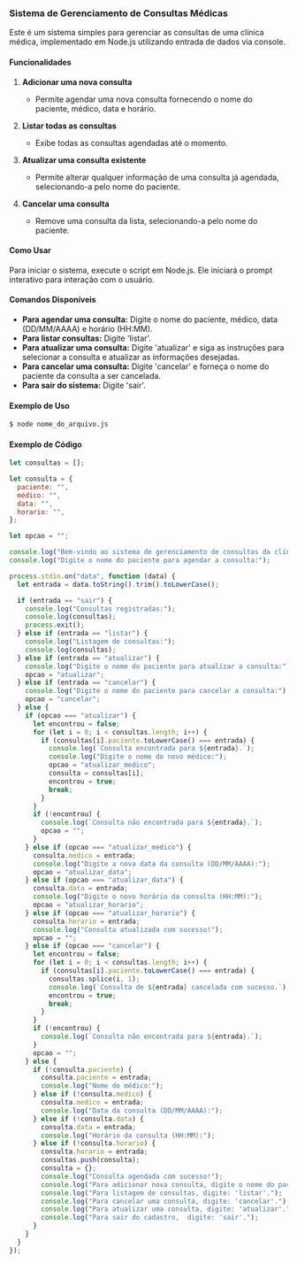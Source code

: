 ### Sistema de Gerenciamento de Consultas Médicas

Este é um sistema simples para gerenciar as consultas de uma clínica médica, implementado em Node.js utilizando entrada de dados via console.

#### Funcionalidades

1. **Adicionar uma nova consulta**
   - Permite agendar uma nova consulta fornecendo o nome do paciente, médico, data e horário.

2. **Listar todas as consultas**
   - Exibe todas as consultas agendadas até o momento.

3. **Atualizar uma consulta existente**
   - Permite alterar qualquer informação de uma consulta já agendada, selecionando-a pelo nome do paciente.

4. **Cancelar uma consulta**
   - Remove uma consulta da lista, selecionando-a pelo nome do paciente.

#### Como Usar

Para iniciar o sistema, execute o script em Node.js. Ele iniciará o prompt interativo para interação com o usuário.

#### Comandos Disponíveis

- **Para agendar uma consulta:** Digite o nome do paciente, médico, data (DD/MM/AAAA) e horário (HH:MM).
- **Para listar consultas:** Digite 'listar'.
- **Para atualizar uma consulta:** Digite 'atualizar' e siga as instruções para selecionar a consulta e atualizar as informações desejadas.
- **Para cancelar uma consulta:** Digite 'cancelar' e forneça o nome do paciente da consulta a ser cancelada.
- **Para sair do sistema:** Digite 'sair'.

#### Exemplo de Uso

```bash
$ node nome_do_arquivo.js
```

#### Exemplo de Código

```javascript
let consultas = [];

let consulta = {
  paciente: "",
  médico: "",
  data: "",
  horario: "",
};

let opcao = "";

console.log("Bem-vindo ao sistema de gerenciamento de consultas da clínica!");
console.log("Digite o nome do paciente para agendar a consulta:");

process.stdin.on("data", function (data) {
  let entrada = data.toString().trim().toLowerCase();

  if (entrada == "sair") {
    console.log("Consultas registradas:");
    console.log(consultas);
    process.exit();
  } else if (entrada == "listar") {
    console.log("Listagem de consultas:");
    console.log(consultas);
  } else if (entrada == "atualizar") {
    console.log("Digite o nome do paciente para atualizar a consulta:");
    opcao = "atualizar";
  } else if (entrada == "cancelar") {
    console.log("Digite o nome do paciente para cancelar a consulta:");
    opcao = "cancelar";
  } else {
    if (opcao === "atualizar") {
      let encontrou = false;
      for (let i = 0; i < consultas.length; i++) {
        if (consultas[i].paciente.toLowerCase() === entrada) {
          console.log(`Consulta encontrada para ${entrada}.`);
          console.log("Digite o nome do novo médico:");
          opcao = "atualizar_medico";
          consulta = consultas[i];
          encontrou = true;
          break;
        }
      }
      if (!encontrou) {
        console.log(`Consulta não encontrada para ${entrada}.`);
        opcao = "";
      }
    } else if (opcao === "atualizar_medico") {
      consulta.medico = entrada;
      console.log("Digite a nova data da consulta (DD/MM/AAAA):");
      opcao = "atualizar_data";
    } else if (opcao === "atualizar_data") {
      consulta.data = entrada;
      console.log("Digite o novo horário da consulta (HH:MM):");
      opcao = "atualizar_horario";
    } else if (opcao === "atualizar_horario") {
      consulta.horario = entrada;
      console.log("Consulta atualizada com sucesso!");
      opcao = "";
    } else if (opcao === "cancelar") {
      let encontrou = false;
      for (let i = 0; i < consultas.length; i++) {
        if (consultas[i].paciente.toLowerCase() === entrada) {
          consultas.splice(i, 1);
          console.log(`Consulta de ${entrada} cancelada com sucesso.`);
          encontrou = true;
          break;
        }
      }
      if (!encontrou) {
        console.log(`Consulta não encontrada para ${entrada}.`);
      }
      opcao = "";
    } else {
      if (!consulta.paciente) {
        consulta.paciente = entrada;
        console.log("Nome do médico:");
      } else if (!consulta.medico) {
        consulta.medico = entrada;
        console.log("Data da consulta (DD/MM/AAAA):");
      } else if (!consulta.data) {
        consulta.data = entrada;
        console.log("Horário da consulta (HH:MM):");
      } else if (!consulta.horario) {
        consulta.horario = entrada;
        consultas.push(consulta);
        consulta = {};
        console.log("Consulta agendada com sucesso!");
        console.log("Para adicionar nova consulta, digite o nome do paciente:");
        console.log("Para listagem de consultas, digite: 'listar'.");
        console.log("Para cancelar uma consulta, digite: 'cancelar'.");
        console.log("Para atualizar uma consulta, digite: 'atualizar'.");
        console.log("Para sair do cadastro,  digite: 'sair'.");
      }
    }
  }
});
```
